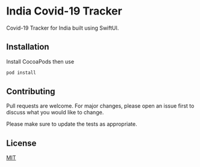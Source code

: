 # India Covid-19 Tracker

Covid-19 Tracker for India built using SwiftUI.

## Installation

Install CocoaPods then use

```bash
pod install
```


## Contributing
Pull requests are welcome. For major changes, please open an issue first to discuss what you would like to change.

Please make sure to update the tests as appropriate.

## License
[MIT](https://choosealicense.com/licenses/mit/)
